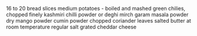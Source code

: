 16 to 20 bread slices
medium potatoes - boiled and mashed
green chilies, chopped finely
kashmiri chilli powder or deghi mirch
garam masala powder
dry mango powder 
cumin powder
chopped coriander leaves 
salted butter at room temperature 
regular salt 
grated cheddar cheese 